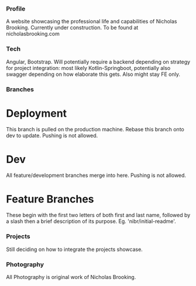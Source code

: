 ### Profile
A website showcasing the professional life and capabilities of Nicholas Brooking. Currently under construction. To be found at nicholasbrooking.com

### Tech
Angular, Bootstrap. Will potentially require a backend depending on strategy for project integration: most likely Kotlin-Springboot, potentially also swagger depending on how elaborate this gets. Also might stay FE only.

### Branches
# Deployment
This branch is pulled on the production machine. Rebase this branch onto dev to update. Pushing is not allowed.

# Dev
All feature/development branches merge into here. Pushing is not allowed.

# Feature Branches
These begin with the first two letters of both first and last name, followed by a slash then a brief description of its purpose. Eg. 'nibr/initial-readme'.

### Projects
Still deciding on how to integrate the projects showcase.

### Photography
All Photography is original work of Nicholas Brooking.
